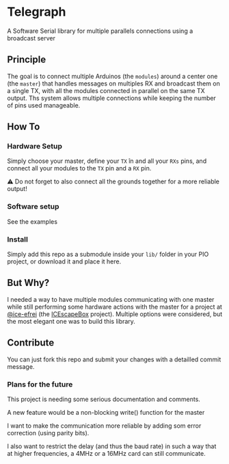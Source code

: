 # Telegraph

A Software Serial library for multiple parallels connections using a broadcast server

## Principle

The goal is to connect multiple Arduinos (the `modules`) around a center one (the `master`) that handles messages on multiples RX and broadcast them on a single TX, with all the modules connected in parallel on the same TX output. Ths system allows multiple connections while keeping the number of pins used manageable.

## How To

### Hardware Setup

Simply choose your master, define your `TX` în and all your `RXs` pins, and connect all your modules to the `TX` pin and a `RX` pin.

:warning: Do not forget to also connect all the grounds together for a more reliable output!

### Software setup

See the examples

### Install

Simply add this repo as a submodule inside your `lib/` folder in your PIO project, or download it and place it here.

## But Why?

I needed a way to have multiple modules communicating with one master while still performing some hardware actions with the master for a project at [@ice-efrei](https://github.com/ice-efrei) (the [ICEscapeBox](https://github.com/ice-efrei/icescapebox/) project). Multiple options were considered, but the most elegant one was to build this library.

## Contribute

You can just fork this repo and submit your changes with a detailled commit message.

### Plans for the future

This project is needing some serious documentation and comments.

A new feature would be a non-blocking write() function for the master

I want to make the communication more reliable by adding som error correction (using parity bits).

I also want to restrict the delay (and thus the baud rate) in such a way that at higher frequencies, a 4MHz or a 16MHz card can still communicate.
